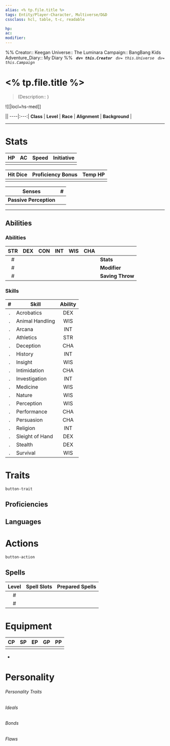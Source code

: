 ```yaml
---
alias: <% tp.file.title %>
tags: Entity/Player-Character, Multiverse/D&D
cssclass: hcl, table, t-c, readable

hp: 
ac: 
modifier: 
---
```

%%
Creator:: Keegan
Universe:: The Luminara
Campaign:: BangBang Kids
Adventure_Diary:: My Diary
%%
<i>**` dv= this.Creator`**
` dv= this.Universe`
` dv= this.Campaign`</i>

# <% tp.file.title %>
> (Description:: )

![[|locl+hs-med]] <i>[]()</i>

||
----|:---:|
**Class** | 
**Level** | 
**Race** | 
**Alignment** | 
**Background** | 

---
# Stats
HP | AC | Speed | Initiative |
:---:|:---:|:---:|:---:|
||||

Hit Dice | Proficiency Bonus | Temp HP | 
:---:|:---:|:---:|
|||

Senses | \# |
---|---|
**Passive Perception** ||

---
## Abilities
### Abilities
STR | DEX | CON | INT | WIS | CHA ||
:---:|:----:|:----:|:---:|:---:|:---:|---|
\# |  |  |  |  |  | **Stats** |
\# |  |  |  |  |  | **Modifier** |
\# |  |  |  |  |  | **Saving Throw** |


### Skills
\# | Skill | Ability |
:--:|-----|:------:|
.| Acrobatics | DEX |
.| Animal Handling | WIS |
.| Arcana | INT |
.| Athletics | STR |
.| Deception | CHA |
.| History | INT |
.| Insight | WIS |
.| Intimidation | CHA |
.| Investigation | INT |
.| Medicine | WIS |
.| Nature | WIS |
.| Perception | WIS |
.| Performance | CHA |
.| Persuasion | CHA |
.| Religion | INT |
.| Sleight of Hand | DEX |
.| Stealth | DEX |
.| Survival | WIS |

# Traits

`button-trait`


## Proficiencies

## Languages


# Actions

`button-action`

## Spells
Level |Spell Slots | Prepared Spells |
:---:|:---:|:---:|
\# |||
\# |||
 
 

# Equipment
CP | SP | EP | GP | PP |
:---:|:---:|:---:|:---:|:---:|
|||||

- 

# Personality
###### Personality Traits

###### Ideals

###### Bonds

###### Flaws